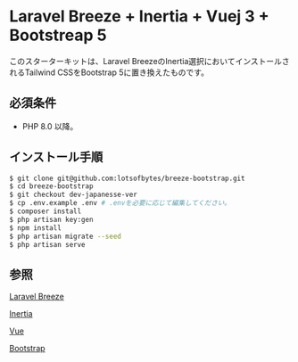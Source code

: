 # Laravel Breeze + Inertia + Vuej 3 + Bootstreap 5

このスターターキットは、Laravel BreezeのInertia選択においてインストールされるTailwind CSSをBootstrap 5に置き換えたものです。
## 必須条件

* PHP 8.0 以降。

## インストール手順

```bash
$ git clone git@github.com:lotsofbytes/breeze-bootstrap.git
$ cd breeze-bootstrap
$ git checkout dev-japanesse-ver
$ cp .env.example .env # .envを必要に応じて編集してください。
$ composer install
$ php artisan key:gen
$ npm install
$ php artisan migrate --seed
$ php artisan serve
```
## 参照

[Laravel Breeze](https://laravel.com/docs/8.x/starter-kits#laravel-breeze)

[Inertia](https://inertiajs.com)

[Vue](https://vuejs.org)

[Bootstrap](https://getbootstrap.com)

